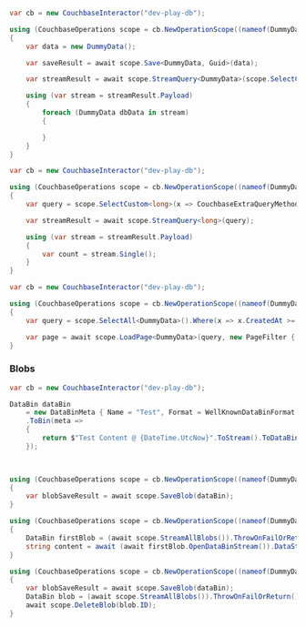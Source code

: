 ﻿```csharp
var cb = new CouchbaseInteractor("dev-play-db");

using (CouchbaseOperations scope = cb.NewOperationScope((nameof(DummyData))))
{
    var data = new DummyData();

    var saveResult = await scope.Save<DummyData, Guid>(data);

    var streamResult = await scope.StreamQuery<DummyData>(scope.SelectCustom<DummyData>(x => x.FirstName).Limit(1));

    using (var stream = streamResult.Payload)
    {
        foreach (DummyData dbData in stream)
        {

        }
    }
}
```

```csharp
var cb = new CouchbaseInteractor("dev-play-db");

using (CouchbaseOperations scope = cb.NewOperationScope((nameof(DummyData))))
{
    var query = scope.SelectCustom<long>(x => CouchbaseExtraQueryMethods.Count());

    var streamResult = await scope.StreamQuery<long>(query);

    using (var stream = streamResult.Payload)
    {
        var count = stream.Single();
    }
}
```

```csharp
var cb = new CouchbaseInteractor("dev-play-db");

using (CouchbaseOperations scope = cb.NewOperationScope((nameof(DummyData))))
{
    var query = scope.SelectAll<DummyData>().Where(x => x.CreatedAt >= DateTimeOffset.UtcNow.AddHours(-12));

    var page = await scope.LoadPage<DummyData>(query, new PageFilter { PageIndex = 0, PageSize = 5 });
}

```

### Blobs
```csharp
var cb = new CouchbaseInteractor("dev-play-db");

DataBin dataBin
    = new DataBinMeta { Name = "Test", Format = WellKnownDataBinFormat.PlainTextUTF8 }
    .ToBin(meta =>
    {
        return $"Test Content @ {DateTime.UtcNow}".ToStream().ToDataBinStream().AsTask();
    });

            

using (CouchbaseOperations scope = cb.NewOperationScope((nameof(DummyData))))
{
    var blobSaveResult = await scope.SaveBlob(dataBin);
}

using (CouchbaseOperations scope = cb.NewOperationScope((nameof(DummyData))))
{
    DataBin firstBlob = (await scope.StreamAllBlobs()).ThrowOnFailOrReturn().FirstOrDefault();
    string content = await (await firstBlob.OpenDataBinStream()).DataStream.ReadAsStringAsync(isStreamLeftOpen: false);
}

using (CouchbaseOperations scope = cb.NewOperationScope((nameof(DummyData))))
{
    var blobSaveResult = await scope.SaveBlob(dataBin);
    DataBin blob = (await scope.StreamAllBlobs()).ThrowOnFailOrReturn().FirstOrDefault();
    await scope.DeleteBlob(blob.ID);
}
```